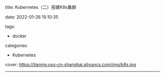 title: Kubernetes（二）搭建K8s集群

date: 2022-01-26 15:10:35

tags:

- docker

categories:

- Kubernetes

cover: https://tianmy.oss-cn-shanghai.aliyuncs.com/img/k8s.jpg

---
